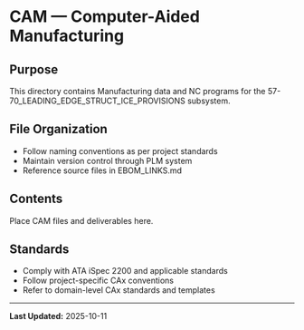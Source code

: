 # CAM — Computer-Aided Manufacturing

## Purpose

This directory contains Manufacturing data and NC programs for the 57-70_LEADING_EDGE_STRUCT_ICE_PROVISIONS subsystem.

## File Organization

- Follow naming conventions as per project standards
- Maintain version control through PLM system
- Reference source files in EBOM_LINKS.md

## Contents

Place CAM files and deliverables here.

## Standards

- Comply with ATA iSpec 2200 and applicable standards
- Follow project-specific CAx conventions
- Refer to domain-level CAx standards and templates

---

**Last Updated:** 2025-10-11
